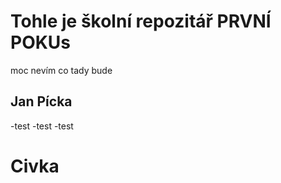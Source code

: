 # Tohle je školní repozitář PRVNÍ POKUs
moc nevím co tady bude
## Jan Pícka
  -test
  -test
  -test
# Civka
